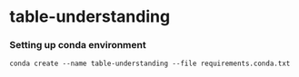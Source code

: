 # table-understanding

### Setting up conda environment
```conda create --name table-understanding --file requirements.conda.txt```